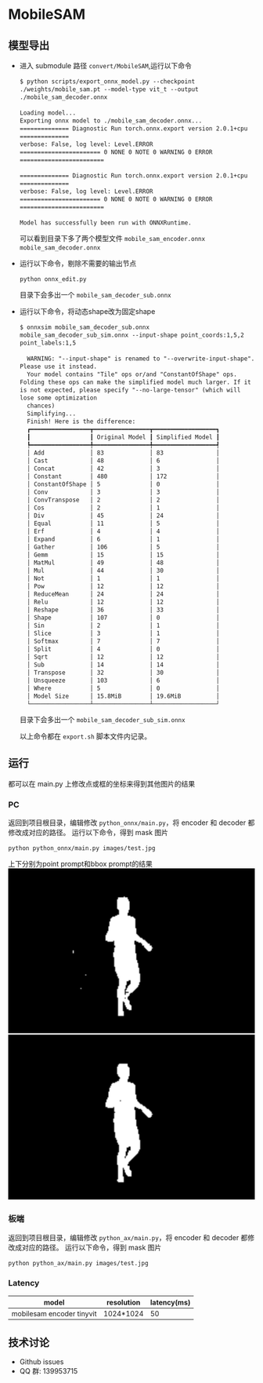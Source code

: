 # MobileSAM


## 模型导出
- 进入 submodule 路径 `convert/MobileSAM`,运行以下命令
    ```shell
    $ python scripts/export_onnx_model.py --checkpoint ./weights/mobile_sam.pt --model-type vit_t --output ./mobile_sam_decoder.onnx

    Loading model...
    Exporting onnx model to ./mobile_sam_decoder.onnx...
    ============== Diagnostic Run torch.onnx.export version 2.0.1+cpu ==============
    verbose: False, log level: Level.ERROR
    ======================= 0 NONE 0 NOTE 0 WARNING 0 ERROR ========================

    ============== Diagnostic Run torch.onnx.export version 2.0.1+cpu ==============
    verbose: False, log level: Level.ERROR
    ======================= 0 NONE 0 NOTE 0 WARNING 0 ERROR ========================

    Model has successfully been run with ONNXRuntime.
    ```
    可以看到目录下多了两个模型文件 `mobile_sam_encoder.onnx` `mobile_sam_decoder.onnx`


- 运行以下命令，剔除不需要的输出节点
  ```shell
  python onnx_edit.py 
  ```
  目录下会多出一个 `mobile_sam_decoder_sub.onnx`

- 运行以下命令，将动态shape改为固定shape
  ```
  $ onnxsim mobile_sam_decoder_sub.onnx mobile_sam_decoder_sub_sim.onnx --input-shape point_coords:1,5,2 point_labels:1,5

    WARNING: "--input-shape" is renamed to "--overwrite-input-shape". Please use it instead.
    Your model contains "Tile" ops or/and "ConstantOfShape" ops. Folding these ops can make the simplified model much larger. If it is not expected, please specify "--no-large-tensor" (which will lose some optimization 
    chances)
    Simplifying...
    Finish! Here is the difference:
    ┏━━━━━━━━━━━━━━━━━┳━━━━━━━━━━━━━━━━┳━━━━━━━━━━━━━━━━━━┓
    ┃                 ┃ Original Model ┃ Simplified Model ┃
    ┡━━━━━━━━━━━━━━━━━╇━━━━━━━━━━━━━━━━╇━━━━━━━━━━━━━━━━━━┩
    │ Add             │ 83             │ 83               │
    │ Cast            │ 48             │ 6                │
    │ Concat          │ 42             │ 3                │
    │ Constant        │ 480            │ 172              │
    │ ConstantOfShape │ 5              │ 0                │
    │ Conv            │ 3              │ 3                │
    │ ConvTranspose   │ 2              │ 2                │
    │ Cos             │ 2              │ 1                │
    │ Div             │ 45             │ 24               │
    │ Equal           │ 11             │ 5                │
    │ Erf             │ 4              │ 4                │
    │ Expand          │ 6              │ 1                │
    │ Gather          │ 106            │ 5                │
    │ Gemm            │ 15             │ 15               │
    │ MatMul          │ 49             │ 48               │
    │ Mul             │ 44             │ 30               │
    │ Not             │ 1              │ 1                │
    │ Pow             │ 12             │ 12               │
    │ ReduceMean      │ 24             │ 24               │
    │ Relu            │ 12             │ 12               │
    │ Reshape         │ 36             │ 33               │
    │ Shape           │ 107            │ 0                │
    │ Sin             │ 2              │ 1                │
    │ Slice           │ 3              │ 1                │
    │ Softmax         │ 7              │ 7                │
    │ Split           │ 4              │ 0                │
    │ Sqrt            │ 12             │ 12               │
    │ Sub             │ 14             │ 14               │
    │ Transpose       │ 32             │ 30               │
    │ Unsqueeze       │ 103            │ 6                │
    │ Where           │ 5              │ 0                │
    │ Model Size      │ 15.8MiB        │ 19.6MiB          │
    └─────────────────┴────────────────┴──────────────────┘
  ```

  目录下会多出一个 `mobile_sam_decoder_sub_sim.onnx`

  以上命令都在 `export.sh` 脚本文件内记录。

## 运行
都可以在 main.py 上修改点或框的坐标来得到其他图片的结果
### PC
返回到项目根目录，编辑修改 `python_onnx/main.py`，将 encoder 和 decoder 都修改成对应的路径。
运行以下命令，得到 mask 图片
```
python python_onnx/main.py images/test.jpg 
```
上下分别为point prompt和bbox prompt的结果
![](images/point_mask.jpg)
![](images/box_mask.jpg)

### 板端
返回到项目根目录，编辑修改 `python_ax/main.py`，将 encoder 和 decoder 都修改成对应的路径。
运行以下命令，得到 mask 图片
```
python python_ax/main.py images/test.jpg 
```

### Latency
| model |resolution| latency(ms) |
|---|---|---|
|mobilesam encoder tinyvit|1024*1024|50|


## 技术讨论

- Github issues
- QQ 群: 139953715